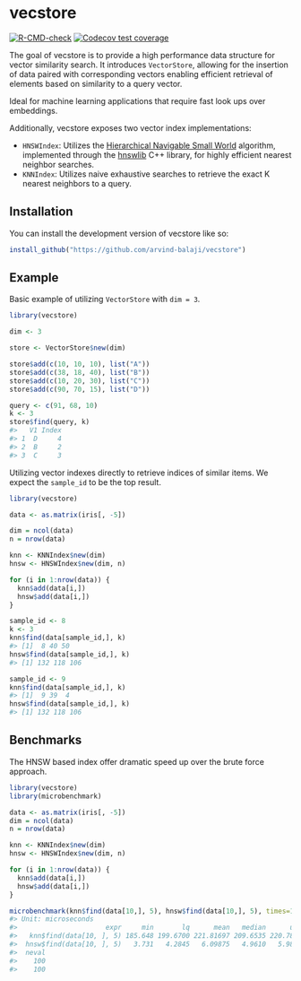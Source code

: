 
<!-- README.md is generated from README.Rmd. Please edit that file -->

# vecstore

<!-- badges: start -->

[![R-CMD-check](https://github.com/arvind-balaji/vecstore/actions/workflows/R-CMD-check.yaml/badge.svg)](https://github.com/arvind-balaji/vecstore/actions/workflows/R-CMD-check.yaml)
[![Codecov test
coverage](https://codecov.io/gh/arvind-balaji/vecstore/branch/main/graph/badge.svg)](https://app.codecov.io/gh/arvind-balaji/vecstore?branch=main)
<!-- badges: end -->

The goal of vecstore is to provide a high performance data structure for
vector similarity search. It introduces `VectorStore`, allowing for the
insertion of data paired with corresponding vectors enabling efficient
retrieval of elements based on similarity to a query vector.

Ideal for machine learning applications that require fast look ups over
embeddings.

Additionally, vecstore exposes two vector index implementations:

- `HNSWIndex`: Utilizes the [Hierarchical Navigable Small
  World](https://doi.org/10.48550/arXiv.1603.09320) algorithm,
  implemented through the [hnswlib](https://github.com/nmslib/hnswlib)
  C++ library, for highly efficient nearest neighbor searches.
- `KNNIndex`: Utilizes naive exhaustive searches to retrieve the exact K
  nearest neighbors to a query.

## Installation

You can install the development version of vecstore like so:

``` r
install_github("https://github.com/arvind-balaji/vecstore")
```

## Example

Basic example of utilizing `VectorStore` with `dim = 3`.

``` r
library(vecstore)

dim <- 3

store <- VectorStore$new(dim)

store$add(c(10, 10, 10), list("A"))
store$add(c(38, 18, 40), list("B"))
store$add(c(10, 20, 30), list("C"))
store$add(c(90, 70, 15), list("D"))

query <- c(91, 68, 10)
k <- 3
store$find(query, k)
#>   V1 Index
#> 1  D     4
#> 2  B     2
#> 3  C     3
```

Utilizing vector indexes directly to retrieve indices of similar items.
We expect the `sample_id` to be the top result.

``` r
library(vecstore)

data <- as.matrix(iris[, -5])

dim = ncol(data)
n = nrow(data)

knn <- KNNIndex$new(dim)
hnsw <- HNSWIndex$new(dim, n)

for (i in 1:nrow(data)) {
  knn$add(data[i,])
  hnsw$add(data[i,])
}

sample_id <- 8
k <- 3
knn$find(data[sample_id,], k)
#> [1]  8 40 50
hnsw$find(data[sample_id,], k)
#> [1] 132 118 106

sample_id <- 9
knn$find(data[sample_id,], k)
#> [1]  9 39  4
hnsw$find(data[sample_id,], k)
#> [1] 132 118 106
```

## Benchmarks

The HNSW based index offer dramatic speed up over the brute force
approach.

``` r
library(vecstore)
library(microbenchmark)

data <- as.matrix(iris[, -5])
dim = ncol(data)
n = nrow(data)

knn <- KNNIndex$new(dim)
hnsw <- HNSWIndex$new(dim, n)

for (i in 1:nrow(data)) {
  knn$add(data[i,])
  hnsw$add(data[i,])
}

microbenchmark(knn$find(data[10,], 5), hnsw$find(data[10,], 5), times=100L)
#> Unit: microseconds
#>                      expr     min       lq      mean   median      uq      max
#>   knn$find(data[10, ], 5) 185.648 199.6700 221.81697 209.6535 220.785 1175.634
#>  hnsw$find(data[10, ], 5)   3.731   4.2845   6.09875   4.9610   5.986   41.902
#>  neval
#>    100
#>    100
```

<!-- You'll still need to render `README.Rmd` regularly, to keep `README.md` up-to-date. `devtools::build_readme()` is handy for this. -->
<!-- You can also embed plots, for example: -->
<!-- ```{r pressure, echo = FALSE} -->
<!-- plot(pressure) -->
<!-- ``` -->
<!-- In that case, don't forget to commit and push the resulting figure files, so they display on GitHub and CRAN. -->
